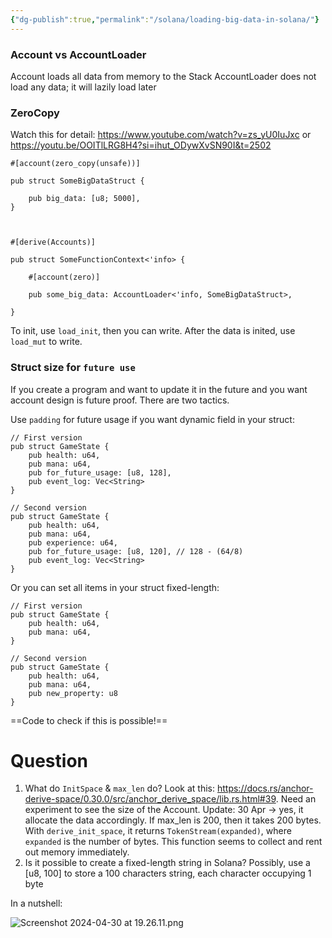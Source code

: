 ```yaml
---
{"dg-publish":true,"permalink":"/solana/loading-big-data-in-solana/"}
---
```



### Account vs AccountLoader
Account loads all data from memory to the Stack
AccountLoader does not load any data; it will lazily load later

### ZeroCopy

Watch this for detail: https://www.youtube.com/watch?v=zs_yU0IuJxc
or https://youtu.be/OOITlLRG8H4?si=ihut_ODywXvSN90I&t=2502

```
#[account(zero_copy(unsafe))]

pub struct SomeBigDataStruct {

	pub big_data: [u8; 5000],
}

  

#[derive(Accounts)]

pub struct SomeFunctionContext<'info> {

	#[account(zero)]
	
	pub some_big_data: AccountLoader<'info, SomeBigDataStruct>,

}
```

To init, use `load_init`, then you can write. After the data is inited, use `load_mut` to write.

### Struct size for `future use`

If you create a program and want to update it in the future and you want account design is future proof. There are two tactics.

Use `padding` for future usage if you want dynamic field in your struct:

```
// First version
pub struct GameState {
	pub health: u64,
	pub mana: u64,
	pub for_future_usage: [u8, 128],
	pub event_log: Vec<String>
}
```

```
// Second version
pub struct GameState {
	pub health: u64,
	pub mana: u64,
	pub experience: u64,
	pub for_future_usage: [u8, 120], // 128 - (64/8)
	pub event_log: Vec<String>
}
```

Or you can set all items in your struct fixed-length:

```
// First version
pub struct GameState {
	pub health: u64,
	pub mana: u64,
}

// Second version
pub struct GameState {
	pub health: u64,
	pub mana: u64,
	pub new_property: u8
}
```
==Code to check if this is possible!==
# Question

1. What do `InitSpace` & `max_len` do?
   Look at this: https://docs.rs/anchor-derive-space/0.30.0/src/anchor_derive_space/lib.rs.html#39. Need an experiment to see the size of the Account.
   Update: 30 Apr -> yes, it allocate the data accordingly. If max_len is 200, then it takes 200 bytes.
   With `derive_init_space`, it returns `TokenStream(expanded)`, where `expanded` is the number of bytes. This function seems to collect and rent out memory immediately.
2. Is it possible to create a fixed-length string in Solana?
   Possibly, use a [u8, 100] to store a 100 characters string, each character occupying 1 byte

In a nutshell:

![Screenshot 2024-04-30 at 19.26.11.png](/img/user/images/Screenshot%202024-04-30%20at%2019.26.11.png)
